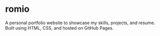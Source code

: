 # romio
A personal portfolio website to showcase my skills, projects, and resume. Built using HTML, CSS, and hosted on GitHub Pages.
